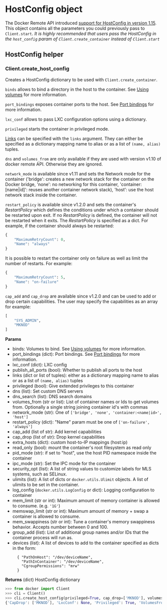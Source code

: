 # HostConfig object

The Docker Remote API introduced [support for HostConfig in version 1.15](http://docs.docker.com/reference/api/docker_remote_api_v1.15/#create-a-container).
This object contains all the parameters you could previously pass to `Client.start`.
*It is highly recommended that users pass the HostConfig in the `host_config`*
*param of `Client.create_container` instead of `Client.start`*

## HostConfig helper

### Client.create_host_config

Creates a HostConfig dictionary to be used with `Client.create_container`.

`binds` allows to bind a directory in the host to the container. See [Using
volumes](volumes.md) for more information.

`port_bindings` exposes container ports to the host.
See [Port bindings](port-bindings.md) for more information.

`lxc_conf` allows to pass LXC configuration options using a dictionary.

`privileged` starts the container in privileged mode.

[Links](http://docs.docker.io/en/latest/use/working_with_links_names/) can be
specified with the `links` argument. They can either be specified as a
dictionary mapping name to alias or as a list of `(name, alias)` tuples.

`dns` and `volumes_from` are only available if they are used with version v1.10
of docker remote API. Otherwise they are ignored.

`network_mode` is available since v1.11 and sets the Network mode for the
container ('bridge': creates a new network stack for the container on the
Docker bridge, 'none': no networking for this container, 'container:[name|id]':
reuses another container network stack), 'host': use the host network stack
inside the container.

`restart_policy` is available since v1.2.0 and sets the container's *RestartPolicy*
which defines the conditions under which a container should be restarted upon exit.
If no *RestartPolicy* is defined, the container will not be restarted when it exits.
The *RestartPolicy* is specified as a dict. For example, if the container
should always be restarted:
```python
{
    "MaximumRetryCount": 0,
    "Name": "always"
}
```

It is possible to restart the container only on failure as well as limit the number
of restarts. For example:
```python
{
    "MaximumRetryCount": 5,
    "Name": "on-failure"
}
```

`cap_add` and `cap_drop` are available since v1.2.0 and can be used to add or
drop certain capabilities. The user may specify the capabilities as an array
for example:
```python
[
    "SYS_ADMIN",
    "MKNOD"
]
```


**Params**

* binds: Volumes to bind. See [Using volumes](volumes.md) for more information.
* port_bindings (dict): Port bindings. See [Port bindings](port-bindings.md)
  for more information.
* lxc_conf (dict): LXC config
* publish_all_ports (bool): Whether to publish all ports to the host
* links (dict or list of tuples): either as a dictionary mapping name to alias
  or as a list of `(name, alias)` tuples
* privileged (bool): Give extended privileges to this container
* dns (list): Set custom DNS servers
* dns_search (list): DNS search domains
* volumes_from (str or list): List of container names or Ids to get volumes
  from. Optionally a single string joining container id's with commas
* network_mode (str): One of `['bridge', 'none', 'container:<name|id>', 'host']`
* restart_policy (dict):  "Name" param must be one of
  `['on-failure', 'always']`
* cap_add (list of str): Add kernel capabilities
* cap_drop (list of str): Drop kernel capabilities
* extra_hosts (dict): custom host-to-IP mappings (host:ip)
* read_only (bool): mount the container's root filesystem as read only
* pid_mode (str): if set to "host", use the host PID namespace inside the
  container
* ipc_mode (str): Set the IPC mode for the container
* security_opt (list): A list of string values to customize labels for MLS
  systems, such as SELinux.
* ulimits (list): A list of dicts or `docker.utils.Ulimit` objects. A list
  of ulimits to be set in the container.
* log_config (`docker.utils.LogConfig` or dict): Logging configuration to
  container
* mem_limit (str or int): Maximum amount of memory container is allowed to
  consume. (e.g. `'1G'`)
* memswap_limit (str or int): Maximum amount of memory + swap a container is
  allowed to consume.
* mem_swappiness (str or int): Tune a container's memory swappiness behavior.
  Accepts number between 0 and 100.
* group_add (list): List of additional group names and/or IDs that the
  container process will run as.
* devices (list): A list of devices to add to the container specified as dicts
  in the form:
  ```
    { "PathOnHost": "/dev/deviceName",
      "PathInContainer": "/dev/deviceName",
      "CgroupPermissions": "mrw"
    }
  ```

**Returns** (dict) HostConfig dictionary

```python
>>> from docker import Client
>>> cli = Client()
>>> cli.create_host_config(privileged=True, cap_drop=['MKNOD'], volumes_from=['nostalgic_newton'])
{'CapDrop': ['MKNOD'], 'LxcConf': None, 'Privileged': True, 'VolumesFrom': ['nostalgic_newton'], 'PublishAllPorts': False}
```
